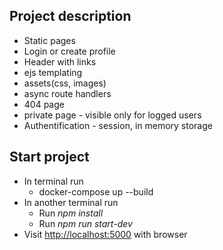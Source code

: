 
## Project description

- Static pages
- Login or create profile
- Header with links
- ejs templating
- assets(css, images)
- async route handlers
- 404 page
- private page - visible only for logged users
- Authentification - session, in memory storage 

## Start project

- In terminal run 
    - docker-compose up --build
- In another terminal run
    - Run *npm install*
    - Run *npm run start-dev*
- Visit [http://localhost:5000](http://localhost:5000) with browser